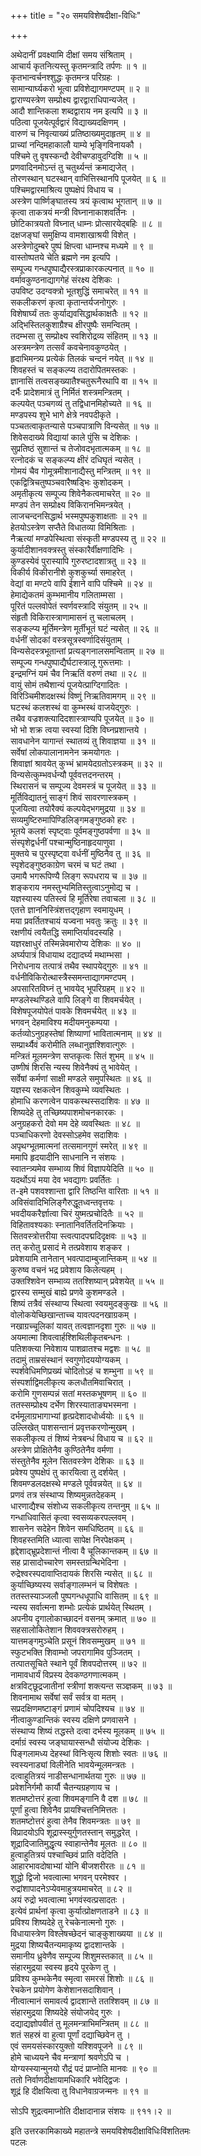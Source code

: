 +++
title = "२० समयविशेषदीक्षा-विधिः"

+++
    
अथेदानीं प्रवक्ष्यामि दीक्षां समय संश्रिताम् ।  
आचार्य कृतनित्यस्तु कृतमन्त्रादि तर्पणः ॥ १ ॥  
कृतभान्वर्चनश्शुद्धः कृतमन्त्र परिग्रहः ।  
सामान्यार्घ्यकरो भूत्वा प्रविशेद्यागमण्टपम् ॥ २ ॥  
द्वाराण्यस्त्रेण सम्प्रोक्ष्य द्वारद्वाराधिपान्यजेत् ।  
आदौ शान्तिकला शब्दद्वाराय नम इत्यपि ॥ ३ ॥  
पठित्वा पूजयेत्पूर्वद्वारं विद्याख्यदक्षिणम् ।  
वारुणं च निवृत्याख्यं प्रतिष्ठाख्यमुदाहृतम् ॥ ४ ॥  
प्राच्यां नन्दिमहाकालौ याम्ये भृङ्गिविनायकौ ।  
पश्चिमे तु वृषस्कन्दौ देवीचण्डावुदग्दिशि ॥ ५ ॥  
प्रणवादिनमोऽन्तं तु चतुर्थ्यन्तं क्रमाद्यजेत् ।  
तोरणस्थान् घटस्थान् वाभित्तिस्थानपि पूजयेत् ॥ ६ ॥  
पश्चिमद्वारमाश्रित्य पुष्पक्षेपं विधाय च ।  
अस्त्रेण पार्ष्णिङ्घातस्य त्रयं कृत्वाथ भूगतान् ॥ ७ ॥  
कृत्वा ताकत्रयं मन्त्री विघ्नानाकाशवर्तिनः ।  
छोटिकात्रयतो विघ्नात् धाम्नः प्रोत्सारयेद्बहिः ॥ ८ ॥  
दक्षजङ्घां समुक्षिप्य वामशाखाश्रयी विशेत् ।  
अस्त्रेणोदुम्बरे पुष्पं क्षिप्त्वा धाम्नश्च मध्यमे ॥ ९ ॥  
वास्तोष्पतये चेति ब्रह्मणे नम इत्यपि ।  
सम्पूज्य गन्धपुष्पाद्यैरस्त्रप्राकारकल्पनात् ॥ १० ॥  
वर्मावकुण्ठनाद्यागगेहं संरक्ष्य देशिकः ।  
उपविष्ट उदग्वक्त्रो भूतशुद्धिं समाचरेत् ॥ ११ ॥  
सकलीकरणं कृत्वा कृतान्तर्यजनोगुरुः ।  
विशेषार्घ्यं ततः कुर्याद्यवसिद्धार्थकाक्षतैः ॥ १२ ॥  
अद्भिस्तिलकुशाग्रैश्च क्षीरपुष्पैः समन्वितम् ।  
तदम्भसा तु सम्प्रोक्ष्य स्वशिरोद्रव्य संहितम् ॥ १३ ॥  
अस्त्रमन्त्रेण तत्सर्वं कवचेनावकुण्ठयेत् ।  
हृदाभिमन्त्र्य प्रत्येकं तिलकं चन्दनं नयेत् ॥ १४ ॥  
शिवहस्तं च सङ्कल्प्य तदारोपितमस्तकः ।  
ज्ञानासिं तत्वसङ्ख्यातैश्चतुरूनैरथापि वा ॥ १५ ॥  
दर्भैः प्रादेशमात्रं तु निर्मितं शस्त्रमन्त्रितम् ।  
कल्पयेत् पञ्चगव्यं तु तद्विधानमिहोच्यते ॥ १६ ॥  
मण्डपस्य शुभे भागे क्षेत्रे नवपदीकृते ।  
पञ्चतत्वाकृतन्यासे पञ्चपात्राणि विन्यसेत् ॥ १७ ॥  
शिवेसदाख्ये विद्यायां काले पुंसि च देशिकः ।  
सुप्रतिष्ठं सुशान्तं च तेजोवदभृतात्मकम् ॥ १८ ॥  
रत्नोदकं च सङ्कल्प्य क्षीरं दधिघृतं न्यसेत् ।  
गोमयं चैव गोमूत्रमीशानाद्यैस्तु मन्त्रितम् ॥ १९ ॥  
एकद्वित्रिचतुष्पञ्चवारैष्षड्भिः कुशोदकम् ।  
अमृतीकृत्य सम्पूज्य शिवेनैकत्वमाचरेत् ॥ २० ॥  
मण्डपं तेन सम्प्रोक्ष्य विकिरानभिमन्त्रयेत् ।  
लाजचन्दनसिद्धार्थ भस्मपुष्पकुशाक्षताः ॥ २१ ॥  
हेतयोऽस्त्रेण सप्तैते विधातव्या विमिश्रिताः ।  
नैऋत्यां मण्डपेस्थित्वा संस्कृती मण्डपस्य तु ॥ २२ ॥  
कुर्यादीशानवक्त्रस्तु संस्कारैर्वीक्षणादिभिः ।  
कुण्डस्येवं पुरास्यापि गुरुरष्टादशात्रतु ॥ २३ ॥  
विकीर्य विकीरानीशे कुशकुर्च्या समाहरेत् ।  
वेद्यां वा मण्टपे वापि ईशाने वापि पश्चिमे ॥ २४ ॥  
हेमाद्येकतमं कुम्भमानीय गलिताम्मसा ।  
पूरितं पल्लवोपेतं स्वर्णवस्त्रादि संयुतम् ॥ २५ ॥  
संहृतौ विकिरास्त्राणामासनं तु चलाचलम् ।  
सङ्कल्प्य मूर्तिमन्त्रेण मूर्तीभूतं घटं न्यसेत् ॥ २६ ॥  
वर्धनीं सोदकां वस्त्रसूत्रस्वर्णादिसंयुताम् ।  
विन्यसेदस्त्रभूतान्तां प्रत्यङ्गनालसमन्विताम् ॥ २७ ॥  
सम्पूज्य गन्धपुष्पाद्यैर्घटास्त्रालू गुरूत्तमाः ।  
इन्द्रमग्निं यमं चैव निऋतिं वरुणं तथा ॥ २८ ॥  
वायुं सोमं तथैशान्यं पूजयेत्प्राग्दिगादितः ।  
विरिञ्चिमीशदक्षस्थं विष्णुं निऋतिवामगम् ॥ २९ ॥  
घटस्थं कलशस्थं वा कुम्भस्थं वाजयेद्गुरुः ।  
तथैव वज्रशक्त्यादिदशास्त्राण्यपि पूजयेत् ॥ ३० ॥  
भो भो शक्र त्वया स्वस्यां दिशि विघ्नप्रशान्तये ।  
सावधानेन यागान्तं स्थातव्यं तु शिवाज्ञया ॥ ३१ ॥  
सर्वेषां लोकपालानामनेन क्रमयोगतः ।  
शिवाज्ञां श्रावयेत् कुभ्भं भ्रामयेदग्रतोऽस्त्रकम् ॥ ३२ ॥  
विन्यसेत्कुम्भवर्धन्यौ पूर्ववत्तदनन्तरम् ।  
स्थिरासनं च सम्पूज्य देवमस्त्रं च पूजयेत् ॥ ३३ ॥  
मूर्तिविद्यातनुं साङ्गं शिवं सावरणास्त्रकम् ।  
पूजयित्वा तयोरैक्यं कल्पयेद्भगमुद्रया ॥ ३४ ॥  
सव्यमुष्टिरुमापिण्डिलिङ्गमङ्गुष्ठको हरः ।  
भूतये कलशं स्पृष्ट्वाः पूर्वमङ्गुष्ठपर्वणा ॥ ३५ ॥  
संस्पृशेद्वर्धनीं पश्चान्मुष्ठिनाहृदयाणुवा ।  
मुक्तये च पुरस्पृष्ट्वा वर्धनीं मुष्ठिनैव तु ॥ ३६ ॥  
स्पृशेदङ्गुष्ठकाग्रेण चरमं च घटं तथा ।  
उमायै भगरूपिण्यै लिङ्ग रूपधराय च ॥ ३७ ॥  
शङ्कराय नमस्तुभ्यमितिस्तुत्वाऽनुमोद्य च ।  
यज्ञस्यास्य पतिस्त्वं हि मूर्तिरेषा तवाचला ॥ ३८ ॥  
एतत्ते ज्ञाननिस्त्रिंशत्तद्गृहाण स्वमायुधम् ।  
मया प्रवर्तितश्चायं यज्वना भवतुः क्रतुः ॥ ३९ ॥  
रक्षणीयं त्वयैतद्धि समाप्तिर्यावदस्यहि ।  
यज्ञरक्षाधुरं तस्मिन्नेवमारोप्य देशिकः ॥ ४० ॥  
अर्घ्यपात्रं विधायाथ दद्यादर्घ्य मथाम्भसा ।  
निरोधनाय तत्पात्रं तथैव स्थापयेद्गुरुः ॥ ४१ ॥  
वर्धनीविकिरोत्थास्त्रैस्समन्ताद्यागमण्टपम् ।  
अपसारितविघ्नं तु भावयेद् भूपरिग्रहम् ॥ ४२ ॥  
मण्डलेस्थण्डिले वापि लिङ्गे वा शिवमर्चयेत् ।  
विशेषपूजयोपेतं पावके शिवमर्चयेत् ॥ ४३ ॥  
भगवन् देहमाविश्य मदीयमनुकम्पया ।  
कर्तव्योऽनुग्रहस्तेषां शिष्याणां भावितात्मनाम् ॥ ४४ ॥  
सम्प्रार्थ्यैवं करोमीति लब्धानुज्ञश्शिवात्गुरुः ।  
मन्त्रितं मूलमन्त्रेण सप्तकृत्वः सितं शुभम् ॥ ४५ ॥  
उष्णीषं शिरसि न्यस्य शिवेनैक्यं तु भावेयेत् ।  
सर्वेषां कर्मणां साक्षी मण्डले समुपस्थितः ॥ ४६ ॥  
यज्ञस्य रक्षकत्वेन शिवकुम्भे व्यवस्थितः ।  
होमाधि करणत्वेन पावकस्थस्सदाशिवः ॥ ४७ ॥  
शिष्यदेहे तु तच्छिष्यपाशमोचनकारकः ।  
अनुग्रहकरो देवो मम देहे व्यवस्थितः ॥ ४८ ॥  
पञ्चाधिकरणो देवस्सोऽहमेव सदाशिवः ।  
अपृथग्भूतमात्मनां तत्समानगुणं स्मरेत् ॥ ४९ ॥  
ममापि हृदयादीनि साधनानि न संशयः ।  
स्वातन्त्र्यमेव सम्भाव्य शिवं विज्ञापयेदिति ॥ ५० ॥  
यदर्थोऽयं मया देव भवद्यागः प्रवर्तितः ।  
त-इमे पशवश्शान्ता द्वारि तिष्ठन्ति वारिताः ॥ ५१ ॥  
अविसंवादिभिलिङ्गैरुद्धूतध्वन्तवृत्तयः ।  
भवदीयकरैर्ज्ञात्वा चिरं युष्मत्प्रचोदितैः ॥ ५२ ॥  
विहितावश्यकाः स्नातानिवर्तितदिनक्रियाः ।  
सितवस्त्रोत्तरीया स्त्वत्पादपद्मदिदृक्षवः ॥ ५३ ॥  
तत् करोतु प्रसादं मे तत्प्रवेशाय शङ्कर ।  
प्रवेशयामि तानेतान् भवत्पादाम्बुजान्तिकम् ॥ ५४ ॥  
कुरुष्व वचनं भद्र प्रवेशाय किलेत्यहम् ।  
उक्तश्शिवेन सम्भाव्य ततश्शिष्यान् प्रवेशयेत् ॥ ५५ ॥  
द्वारस्य सम्मुखं बाह्ये प्रणवे कुशमण्डले ।  
शिष्यं तत्रैवं संस्थाप्य स्थित्वा स्वयमुदङ्कुखः ॥ ५६ ॥  
वोलोकयेच्छिखान्ताच्च यावत्पदनखाग्रकम् ।  
नखाग्रच्चूलिकां यावत् तत्वज्ञानदृशा गुरुः ॥ ५७ ॥  
अयमात्मा शिवत्वार्हश्शिथिलीकृतबन्धनः ।  
पतिशक्त्या निवेशाय पाशव्रातश्च मद्वशः ॥ ५८ ॥  
तदामुं ताम्रसंस्थानं स्वगुणोदययोग्यकम् ।  
स्पर्शवेधिमणिप्रख्यं चोदितोऽहं च शम्भुना ॥ ५९ ॥  
संस्पर्शाद्विमलीकृत्य कलधौतमिवाचिरात् ।  
करोमि गुणसम्पन्नं सतां मस्तकभूषणम् ॥ ६० ॥  
ततस्सम्प्रोक्ष्य दर्भेण शिरस्याताङ्यभस्मना ।  
दर्भमूलाग्रभागाभ्यां हृत्प्रदेशादधोर्ध्वयोः ॥ ६१ ॥  
उल्लिखेत् पाशसन्तानं प्रवृत्तकरणोन्मुखम् ।  
सकलीकृत्य तं शिष्यं नेत्रबन्धं विधाय च ॥ ६२ ॥  
अस्त्रेण प्रोक्षितेनैव कुण्ठितेनैव वर्मणा ।  
संस्तुतेनैव मूलेन सितवस्त्रेण देशिकः ॥ ६३ ॥  
प्रवेश्य पुष्पक्षेपं तु कारयित्वा तु दर्शयेत् ।  
शिवमण्डलदक्षस्थे मण्डले पूर्ववन्नयेत् ॥ ६४ ॥  
प्रणवं तत्र संस्थाप्य शिष्यमुन्नतदेहकम् ।  
धारणाद्यैश्च संशोध्य सकलीकृत्य तन्तनुम् ॥ ६५ ॥  
गन्धाधिवासितं कृत्वा स्वसव्यकरपल्लवम् ।  
शासनेन सदेहेन शिवेन समधिष्ठितम् ॥ ६६ ॥  
शिवहस्तमिति ध्यात्वा सापेक्ष निरपेक्षकम् ।  
हृद्देशाद्भ्रूप्रदेशान्तं नीत्वा वै चूलिकान्तकम् ॥ ६७ ॥  
सह प्रासादोच्चारेण समस्तग्रन्थिभेदिना ।  
रुद्रेश्वरस्पदावाप्तिदायकं शिरसि न्यसेत् ॥ ६८ ॥  
कुर्याच्छिष्यस्य सर्वाङ्गालम्भनं च विशेषतः ।  
ततस्तस्याञ्जलौ पुष्पगन्धधूपाधि वासितम् ॥ ६९ ॥  
न्यस्य सर्वात्मना शम्भोः प्रत्येकं प्रार्थयेत् स्थितम् ।  
अपनीय दृगालोकाच्छादनं वसनम् क्रमात् ॥ ७० ॥  
सहसालोकितेशान शिववक्त्रसरोरुहम् ।  
यात्तमङ्गमुञ्चेति प्रसूनं शिवसम्मुखम् ॥ ७१ ॥  
स्फुटभक्ति शिवाम्भो जपरागामिव पुञ्जितम् ।  
तत्पातसूचिते स्थाने पूर्वं शिवपदोत्तरम् ॥ ७२ ॥  
नामावधार्यं विप्रस्य देवकण्ठगणात्मकम् ।  
क्षत्रविट्छूद्रजातीनां स्त्रीणां शक्त्यन्त सञ्ज्ञकम् ॥ ७३ ॥  
शिवनामाथ सर्वेषां सर्वं सर्वत्र वा मतम् ।  
सप्रदक्षिणमष्टाङ्गं प्रणामं चोपदिश्यच ॥ ७४ ॥  
नीत्वाकुण्डान्तिकं स्वस्य दक्षिणे प्रणवासने ।  
संस्थाप्य शिष्यं तद्धस्ते दत्वा दर्भस्य मूलकम् ॥ ७५ ॥  
दर्माग्रं स्वस्य जङ्घायास्सन्धौ संयोज्य देशिकः ।  
पिङ्गलामध्य देहस्थां विनिःसृत्य शिशोः स्वतः ॥ ७६ ॥  
स्वस्यनाड्यां विलीनेति भावयेन्मूलमन्त्रतः ।  
दत्वाहुतित्रयं नाडीसन्धानार्थतया गुरुः ॥ ७७ ॥  
प्रवेशनिर्गमौ कार्यौ चैतन्यग्रहणाय च ।  
शतमष्टोत्तरं हुत्वा शिवमङ्गानि वै दश ॥ ७८ ॥  
पूर्णां हुत्वा शिवेनैव प्रायश्चित्तनिमित्ततः ।  
शतमष्टोत्तरं हुत्वा तेनैव शिवमन्त्रतः ॥ ७९ ॥  
विप्रादयोऽपि शूद्रास्स्युर्गुणतस्तान् समुद्धरेत् ।  
शूद्रादिजातिमुद्धृत्य स्वाहान्तेनैव मूलतः ॥ ८० ॥  
हुत्वाहुतित्रयं पश्चाच्छिवं प्राति वदेदिति ।  
आहारभावदोषाभ्यां योनि बीजशरीरतः ॥ ८१ ॥  
शुद्धो द्विजो भवत्वात्मा भगवन् परमेश्वर ।  
रुद्रांशापादनेऽप्येवमाहुत्रयमाचरेत् ॥ ८२ ॥  
अयं रुद्रो भवत्वात्मा भगवंस्वत्प्रसादतः ।  
इत्येवं प्रार्थनां कृत्वा कुर्यात्प्रोक्षणताडने ॥ ८३ ॥  
प्रविश्य शिष्यदेहे तु रेचकेनात्मनो गुरुः ।  
विधायास्त्रेण विश्लेषच्छेदनं चाङ्कुशाख्यया ॥ ८४ ॥  
मुद्रया शिष्यचैतन्यमाकृष्य द्वादशान्तके ।  
समानीय ध्रुवेणैव सम्पूज्य शिशुमस्तकात् ॥ ८५ ॥  
संहारमुद्रया स्वस्य हृदये पूरकेण तु ।  
प्रविश्य कुम्भकेनैव स्मृत्वा समरसं शिशोः ॥ ८६ ॥  
रेचकेन प्रयोगेण केशेशानसदाशिवान् ।  
नीत्वात्मानं समावर्त्य द्वादशान्ते ततश्शिवम् ॥ ८७ ॥  
संहारमुद्रया शिष्यदेहे संयोजयेद् गुरुः ।  
दद्याद्यज्ञोपवीतं तु मूलमन्त्राभिमन्त्रितम् ॥ ८८ ॥  
शतं सहस्रं वा हुत्वा पूर्णां दद्याच्छिवेन तु ।  
एवं समयसंस्कारयुक्तो यश्शिवपूजने ॥ ८९ ॥  
होमे चाध्ययने चैव मन्त्राणां श्रवणेऽपि च ।  
योग्यस्स्यान्मुनयो रौद्रं पदं प्राप्नोति मानवः ॥ ९० ॥  
ततो निर्वाणदीक्षायामधिकारि भवेद्द्विजः ।  
शूद्रं हि दीक्षयित्वा तु विधानेवाग्रजन्मनः ॥ ९१ ॥  
    
सोऽपि शुद्रत्वमाप्नोति दीक्षादानान्न संशयः ॥ ९११।२ ॥  
    
    
इति उत्तरकामिकाख्ये महातन्त्रे समयविशेषदीक्षाविधिःविंशतितमः   
पटलः  
    
    
    